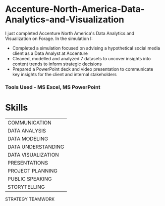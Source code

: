 # Accenture-North-America-Data-Analytics-and-Visualization

I just completed Accenture North America's Data Analytics and Visualization on Forage. 
In the simulation I:
- Completed a simulation focused on advising a hypothetical social media client as a Data Analyst at Accenture
- Cleaned, modelled and analyzed 7 datasets to uncover insights into content trends to inform strategic decisions
- Prepared a PowerPoint deck and video presentation to communicate key insights for the client and internal stakeholders

### Tools Used - MS Excel, MS PowerPoint

# Skills

||
|---|
|COMMUNICATION|
|DATA ANALYSIS|
|DATA MODELING|
|DATA UNDERSTANDING|
|DATA VISUALIZATION|
|PRESENTATIONS|
|PROJECT PLANNING|
|PUBLIC SPEAKING|
|STORYTELLING|
STRATEGY
TEAMWORK
